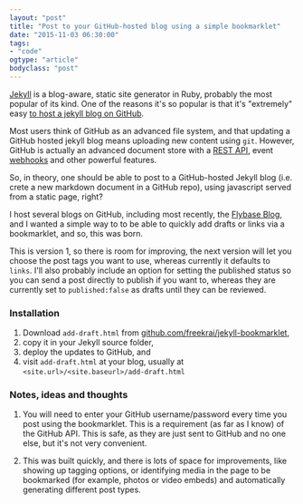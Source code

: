 ```yaml
---
layout: "post"
title: "Post to your GitHub-hosted blog using a simple bookmarklet"
date: "2015-11-03 06:30:00"
tags: 
- "code"
ogtype: "article"
bodyclass: "post"
---
```


[Jekyll](http://jekyllrb.com) is a blog-aware, static site generator in Ruby, probably the most popular of its kind. One of the reasons it's so popular is that it's "extremely" easy [to host a jekyll blog on GitHub](https://help.github.com/articles/using-jekyll-with-pages/).

Most users think of GitHub as an advanced file system, and that updating a GitHub hosted jekyll blog means uploading new content using `git`. However, GitHub is actually an advanced document store with a [REST API](https://developer.github.com/v3/), event [webhooks](https://developer.github.com/webhooks/) and other powerful features.

So, in theory, one should be able to post to a GitHub-hosted Jekyll blog (i.e. crete a new markdown document in a GitHub repo), using javascript served from a static page, right?

I host several blogs on GitHub, including most recently, the [Flybase Blog](http://blog.flybase.io), and I wanted a simple way to to be able to quickly add drafts or links via a bookmarklet, and so, this was born.

This is version 1, so there is room for improving, the next version will let you choose the post tags you want to use, whereas currently it defaults to `links`. I'll also probably include an option for setting the published status so you can send a post directly to publish if you want to, whereas they are currently set to `published:false` as drafts until they can be reviewed.

### Installation

1.  Download `add-draft.html` from [github.com/freekrai/jekyll-bookmarklet](https://github.com/freekrai/jekyll-bookmarklet),
2.  copy it in your Jekyll source folder,
3.  deploy the updates to GitHub, and
4.  visit `add-draft.html` at your blog, usually at `<site.url>/<site.baseurl>/add-draft.html`

### Notes, ideas and thoughts

1.  You will need to enter your GitHub username/password every time you post using the bookmarklet. This is a requirement (as far as I know) of the GitHub API. This is safe, as they are just sent to GitHub and no one else, but it's not very convenient. 

2.  This was built quickly, and there is lots of space for improvements, like showing up tagging options, or identifying media in the page to be bookmarked (for example, photos or video embeds) and automatically generating different post types.